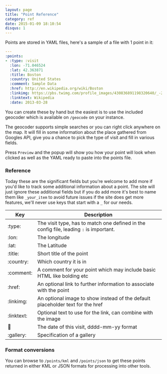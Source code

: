 ```yaml
---
layout: page
title: "Point Reference"
category: ref
date: 2015-01-09 18:10:54
disqus: 1
---
```


Points are stored in YAML files, here's a sample of a file with 1 point in it:

```yaml
---
:points:
- :type: :visit
  :lon: -71.046524
  :lat: 42.363871
  :title: Boston
  :country: United States
  :comment: Sample Data
  :href: http://en.wikipedia.org/wiki/Boston
  :linkimg: https://pbs.twimg.com/profile_images/430836891198320640/_-25bnPr.jpeg
  :linktext: Wikipedia
  :date: 2013-03-28
```

You can create these by hand but the easiest is to use the included geocoder which is available on ```/geocode``` on your instance.

The geocoder supports simple searches or you can right click anywhere on the map.  It will fill in some information about the place gathered from Googles API, give you a chance to pick the type of visit and fill in various fields.

Press ```Preview``` and the popup will show you how your point will look when clicked as well as the YAML ready to paste into the points file.

### Reference

Today these are the significant fields but you're welcome to add more if you'd like to track some additional information about a point.  The site will just ignore these additional fields but if you do add more it's best to name them like ```_your_item``` to avoid future issues if the site does get more features, we'll never use keys that start with a ```_``` for our needs.

Key        |Description
-----------|-----------
:type:     | The visit type, has to match one defined in the config file, leading ```:``` is important.
:lon:      | The longitude
:lat:      | The Latitude
:title:    | Short title of the point
:country:  | Which country it is in
:comment:  | A comment for your point which may include basic HTML like bolding etc
:href:     | An optional link to further information to associate with the point
:linkimg:  | An optional image to show instead of the default placeholder text for the href
:linktext: | Optional text to use for the link, can combine with the image
:date:     | The date of this visit, dddd-mm-yy format
:gallery:  | Specification of a gallery

### Format conversions

You can browse to ```/points/kml``` and ```/points/json``` to get these points returned in either KML or JSON formats for processing into other tools.

